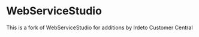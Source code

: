 WebServiceStudio
================

This is a fork of WebServiceStudio for additions by Irdeto Customer Central